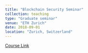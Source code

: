 ```yaml
---
title: "Blockchain Security Seminar"
collection: teaching
type: "Graduate seminar"
venue: "ETH Zurich"
date: 2018-09-01
location: "Zurich, Switzerland"
---
```

[Course Link](https://www.sri.inf.ethz.ch/teaching/bsec2018)
